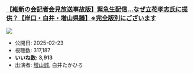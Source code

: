 ### [【維新の会記者会見放送事故版】緊急生配信…なぜ立花孝志氏に提供？【岸口・白井・増山県議】※完全版別にございます](https://www.youtube.com/watch?v=ZMy5potpWoA)
[![](https://img.youtube.com/vi/ZMy5potpWoA/sddefault.jpg)](https://www.youtube.com/watch?v=ZMy5potpWoA)
-   公開日: 2025-02-23
-   視聴数: 317,187
-   **いいね数: 3,913**
-   出演者: [増山誠](/rehacq_fan/people/増山誠 "wikilink"), 白井たかひろ
